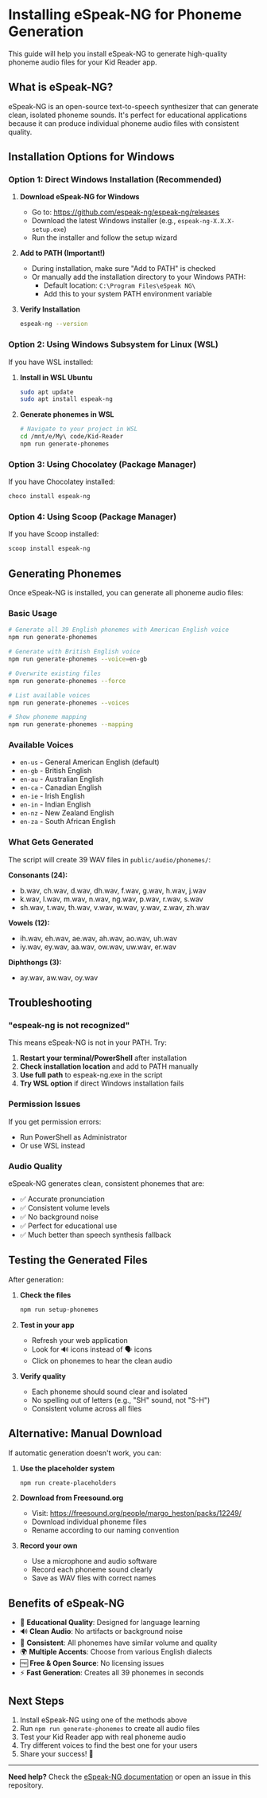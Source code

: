 # Installing eSpeak-NG for Phoneme Generation

This guide will help you install eSpeak-NG to generate high-quality phoneme audio files for your Kid Reader app.

## What is eSpeak-NG?

eSpeak-NG is an open-source text-to-speech synthesizer that can generate clean, isolated phoneme sounds. It's perfect for educational applications because it can produce individual phoneme audio files with consistent quality.

## Installation Options for Windows

### Option 1: Direct Windows Installation (Recommended)

1. **Download eSpeak-NG for Windows**
   - Go to: https://github.com/espeak-ng/espeak-ng/releases
   - Download the latest Windows installer (e.g., `espeak-ng-X.X.X-setup.exe`)
   - Run the installer and follow the setup wizard

2. **Add to PATH (Important!)**
   - During installation, make sure "Add to PATH" is checked
   - Or manually add the installation directory to your Windows PATH:
     - Default location: `C:\Program Files\eSpeak NG\`
     - Add this to your system PATH environment variable

3. **Verify Installation**
   ```bash
   espeak-ng --version
   ```

### Option 2: Using Windows Subsystem for Linux (WSL)

If you have WSL installed:

1. **Install in WSL Ubuntu**
   ```bash
   sudo apt update
   sudo apt install espeak-ng
   ```

2. **Generate phonemes in WSL**
   ```bash
   # Navigate to your project in WSL
   cd /mnt/e/My\ code/Kid-Reader
   npm run generate-phonemes
   ```

### Option 3: Using Chocolatey (Package Manager)

If you have Chocolatey installed:

```powershell
choco install espeak-ng
```

### Option 4: Using Scoop (Package Manager)

If you have Scoop installed:

```powershell
scoop install espeak-ng
```

## Generating Phonemes

Once eSpeak-NG is installed, you can generate all phoneme audio files:

### Basic Usage

```bash
# Generate all 39 English phonemes with American English voice
npm run generate-phonemes

# Generate with British English voice
npm run generate-phonemes --voice=en-gb

# Overwrite existing files
npm run generate-phonemes --force

# List available voices
npm run generate-phonemes --voices

# Show phoneme mapping
npm run generate-phonemes --mapping
```

### Available Voices

- `en-us` - General American English (default)
- `en-gb` - British English
- `en-au` - Australian English
- `en-ca` - Canadian English
- `en-ie` - Irish English
- `en-in` - Indian English
- `en-nz` - New Zealand English
- `en-za` - South African English

### What Gets Generated

The script will create 39 WAV files in `public/audio/phonemes/`:

**Consonants (24):**
- b.wav, ch.wav, d.wav, dh.wav, f.wav, g.wav, h.wav, j.wav
- k.wav, l.wav, m.wav, n.wav, ng.wav, p.wav, r.wav, s.wav
- sh.wav, t.wav, th.wav, v.wav, w.wav, y.wav, z.wav, zh.wav

**Vowels (12):**
- ih.wav, eh.wav, ae.wav, ah.wav, ao.wav, uh.wav
- iy.wav, ey.wav, aa.wav, ow.wav, uw.wav, er.wav

**Diphthongs (3):**
- ay.wav, aw.wav, oy.wav

## Troubleshooting

### "espeak-ng is not recognized"

This means eSpeak-NG is not in your PATH. Try:

1. **Restart your terminal/PowerShell** after installation
2. **Check installation location** and add to PATH manually
3. **Use full path** to espeak-ng.exe in the script
4. **Try WSL option** if direct Windows installation fails

### Permission Issues

If you get permission errors:
- Run PowerShell as Administrator
- Or use WSL instead

### Audio Quality

eSpeak-NG generates clean, consistent phonemes that are:
- ✅ Accurate pronunciation
- ✅ Consistent volume levels
- ✅ No background noise
- ✅ Perfect for educational use
- ✅ Much better than speech synthesis fallback

## Testing the Generated Files

After generation:

1. **Check the files**
   ```bash
   npm run setup-phonemes
   ```

2. **Test in your app**
   - Refresh your web application
   - Look for 🔊 icons instead of 🗣️ icons
   - Click on phonemes to hear the clean audio

3. **Verify quality**
   - Each phoneme should sound clear and isolated
   - No spelling out of letters (e.g., "SH" sound, not "S-H")
   - Consistent volume across all files

## Alternative: Manual Download

If automatic generation doesn't work, you can:

1. **Use the placeholder system**
   ```bash
   npm run create-placeholders
   ```

2. **Download from Freesound.org**
   - Visit: https://freesound.org/people/margo_heston/packs/12249/
   - Download individual phoneme files
   - Rename according to our naming convention

3. **Record your own**
   - Use a microphone and audio software
   - Record each phoneme sound clearly
   - Save as WAV files with correct names

## Benefits of eSpeak-NG

- 🎯 **Educational Quality**: Designed for language learning
- 🔊 **Clean Audio**: No artifacts or background noise
- 📏 **Consistent**: All phonemes have similar volume and quality
- 🌍 **Multiple Accents**: Choose from various English dialects
- 🆓 **Free & Open Source**: No licensing issues
- ⚡ **Fast Generation**: Creates all 39 phonemes in seconds

## Next Steps

1. Install eSpeak-NG using one of the methods above
2. Run `npm run generate-phonemes` to create all audio files
3. Test your Kid Reader app with real phoneme audio
4. Try different voices to find the best one for your users
5. Share your success! 🎉

---

**Need help?** Check the [eSpeak-NG documentation](https://espeak.sourceforge.net/) or open an issue in this repository. 